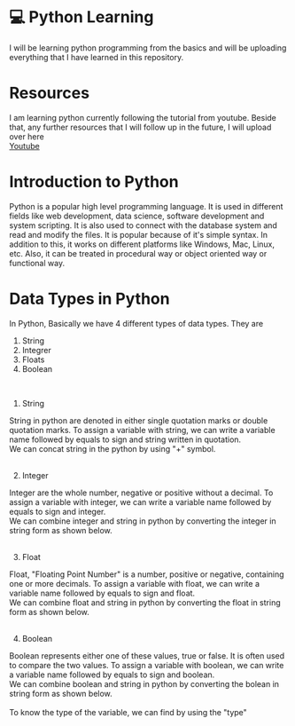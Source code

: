 <h1> 💻 Python Learning</h1>
I will be learning python programming from the basics and will be uploading everything that I have learned in this repository.
<h1> Resources</h1>
I am learning python currently following the tutorial from youtube. Beside that, any further resources that I will follow up in the future, I will upload over here
<br>
<a href="https://youtu.be/XKHEtdqhLK8?si=pwxzVEKWyC3vqEFV)https://youtu.be/XKHEtdqhLK8?si=pwxzVEKWyC3vqEFV">Youtube</a>
<h1>Introduction to Python </h1>
Python is a popular high level programming language. It is used in different fields like web development, data science, software development and system scripting. It is also used to connect with the database system and read and modify the files. It is popular because of it's simple syntax. In addition to this, it works on different platforms like Windows, Mac, Linux, etc. Also, it can be treated in procedural way or object oriented way or functional way.

<h1>Data Types in Python</h1>
In Python, Basically we have 4 different types of data types. They are
<ol>
  <li>String</li>
  <li>Integrer</li>
  <li>Floats</li>
  <li>Boolean</li>
</ol>
<br>

<ol>
  <li>String</li>
</ol>
String in python are denoted in either single quotation marks or double quotation marks. To assign a variable with string, we can write a variable name followed by equals to sign and string written in quotation. <br>
We can concat string in the python by using "+" symbol.<br><br>

<ol start = "2">
  <li>Integer</li>
</ol>
Integer are the whole number, negative or positive without a decimal. To assign a variable with integer, we can write a variable name followed by equals to sign and integer. <br>
We can combine integer and string in python by converting the integer in string form as shown below.
<br><br>

<ol start = "3">
  <li>Float</li>
</ol>
Float, "Floating Point Number" is a number, positive or negative, containing one or more decimals. To assign a variable with float, we can write a variable name followed by equals to sign and float. <br>
We can combine float and string in python by converting the float in string form as shown below.
<br><br>

<ol start ="4">
  <li>Boolean</li>
</ol>
Boolean represents either one of these values, true or false. It is often used to compare the two values. To assign a variable with boolean, we can write a variable name followed by equals to sign and boolean. <br>
We can combine boolean and string in python by converting the bolean in string form as shown below.
<br>
<br>
To know the type of the variable, we can find by using the "type"<br>



















